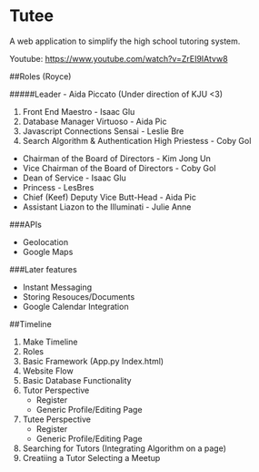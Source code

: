 Tutee
=====

A web application to simplify the high school tutoring system.

Youtube: https://www.youtube.com/watch?v=ZrEI9IAtvw8

##Roles (Royce)


#####Leader - Aida Piccato (Under direction of KJU <3)

1. Front End Maestro - Isaac Glu
2. Database Manager Virtuoso - Aida Pic
3. Javascript Connections Sensai - Leslie Bre
4. Search Algorithm & Authentication High Priestess - Coby Gol

- Chairman of the Board of Directors - Kim Jong Un
- Vice Chairman of the Board of Directors - Coby Gol
- Dean of Service - Isaac Glu
- Princess - LesBres
- Chief (Keef) Deputy Vice Butt-Head - Aida Pic
- Assistant Liazon to the Illuminati - Julie Anne

###APIs
- Geolocation
- Google Maps


###Later features
- Instant Messaging
- Storing Resouces/Documents
- Google Calendar Integration

##Timeline
1. Make Timeline
2. Roles
3. Basic Framework (App.py Index.html)
4. Website Flow
5. Basic Database Functionality
6. Tutor Perspective
    - Register
    - Generic Profile/Editing Page
7. Tutee Perspective
    - Register
    - Generic Profile/Editing Page
8. Searching for Tutors (Integrating Algorithm on a page)
9. Creatiing a Tutor Selecting a Meetup
